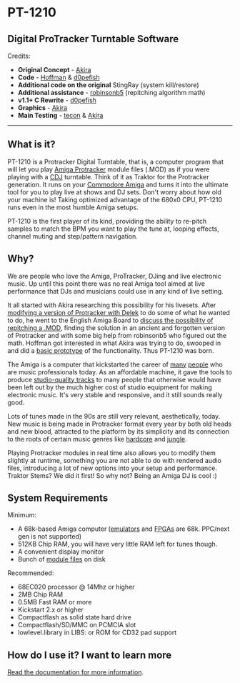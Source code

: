 # PT-1210
## Digital ProTracker Turntable Software

Credits:

  * **Original Concept** - [Akira](http://kikencorp.com)
  * **Code** - [Hoffman](https://github.com/djh0ffman) & [d0pefish](https://github.com/dwhinham)
  * **Additional code on the original** StingRay (system kill/restore)
  * **Additional assistance** - [robinsonb5](https://github.com/robinsonb5) (repitching algorithm math)
  * **v1.1+ C Rewrite** - [d0pefish](https://github.com/dwhinham)
  * **Graphics** - [Akira](http://kikencorp.com)
  * **Main Testing** - [tecon](https://demozoo.org/sceners/5311/) & [Akira](http://kikencorp.com)

---

## What is it?

PT-1210 is a Protracker Digital Turntable, that is, a computer program that will let you play [Amiga Protracker](https://en.wikipedia.org/wiki/Protracker) module files (.MOD) as if you were playing with a [CDJ](https://en.wikipedia.org/wiki/CDJ)
turntable. Think of it as Traktor for the Protracker generation.
It runs on your [Commodore Amiga](https://en.wikipedia.org/wiki/Amiga) and turns it into the ultimate tool for you to play live at shows and DJ sets. Don't worry about how old your machine is! Taking optimized advantage of the 680x0 CPU, PT-1210 runs even in the most humble Amiga setups.

PT-1210 is the first player of its kind, providing the ability to re-pitch samples to match the BPM you want to play the tune at, looping effects, channel muting and step/pattern navigation.

## Why?
We are people who love the Amiga, ProTracker, DJing and live electronic music. Up until this point there was no real Amiga tool aimed at live performance that DJs and musicians could use in any kind of live setting.

It all started with Akira researching this possibility for his livesets. After [modifying a version of Protracker with Delek](http://kikencorp.com/wp-content/gimgs/9_ptlivepreview.png) to do some of what he wanted to do, he went to the English Amiga Board to [discuss the possibility of repitching a .MOD](https://web.archive.org/web/20201103201440/http%3A%2F%2Feab.abime.net%2Fshowthread.php%3Ft%3D63413), finding the solution in an ancient and forgotten version of Protracker and with some big help from robinsonb5 who figured out the math. Hoffman got interested in what Akira was trying to do, swooped in and did a [basic prototype](https://www.kikencorp.com/wp-content/uploads/2015/05/002.png) of the functionality. Thus PT-1210 was born.

The Amiga is a computer that kickstarted the career of [many](https://www.discogs.com/master/1603682-Equinox-Early-Works-93-94-The-Demos) [people](https://en.wikipedia.org/wiki/I_Created_Disco) who are music professionals today. As an affordable machine, it gave the tools to produce [studio-quality tracks](https://www.youtube.com/watch?v=57J0Ckdr9JQ) to many people that otherwise would have been left out by the much higher cost of studio equipment for making electronic music. It's very stable and responsive, and it still sounds really good.

Lots of tunes made in the 90s are still very relevant, aesthetically, today. New music is being made in Protracker format every year by both old heads and new blood, attracted to the platform by its simplicity and its connection to the roots of certain music genres like [hardcore](https://boozedrome.bandcamp.com/album/boozedrome-winter-2025) and [jungle](https://futureretrolondon.bandcamp.com/album/life-energy).

Playing Protracker modules in real time also allows you to modify them slightly at runtime, something you are not able to do with rendered audio files, introducing a lot of new options into your setup and performance. Traktor Stems? We did it first! So why not? Being an Amiga DJ is cool :)

## System Requirements

Minimum:
- A 68k-based Amiga computer ([emulators](http://winuae.net) and [FPGAs](https://github.com/mist-devel/mist-board/wiki) are 68k. PPC/next gen is not supported)
- 512KB Chip RAM, you will have very little RAM left for tunes though.
- A convenient display monitor
- Bunch of [module files](https://www.exotica.org.uk/wiki/Modland) on disk

Recommended:
- 68EC020 processor @ 14Mhz or higher
- 2MB Chip RAM
- 0.5MB Fast RAM or more
- Kickstart 2.x or higher
- Compactflash as solid state hard drive
- Compactflash/SD/MMC on PCMCIA slot
- lowlevel.library in LIBS: or ROM for CD32 pad support

## How do I use it? I want to learn more

[Read the documentation for more information](https://github.com/kikendo/PT1210/wiki).


